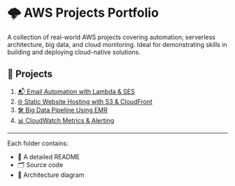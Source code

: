 # 🌩️ AWS Projects Portfolio

A collection of real-world AWS projects covering automation, serverless architecture, big data, and cloud monitoring. Ideal for demonstrating skills in building and deploying cloud-native solutions.

## 🔗 Projects

1. [📬 Email Automation with Lambda & SES](./project-1-email-automation)
2. [🌐 Static Website Hosting with S3 & CloudFront](./project-2-s3-static-site)
3. [🛠️ Big Data Pipeline Using EMR](./project-3-data-pipeline-emr)
4. [📊 CloudWatch Metrics & Alerting](./project-4-cloudwatch-alerting)

---

Each folder contains:
- 📖 A detailed README
- 🗂️ Source code
- 🧩 Architecture diagram